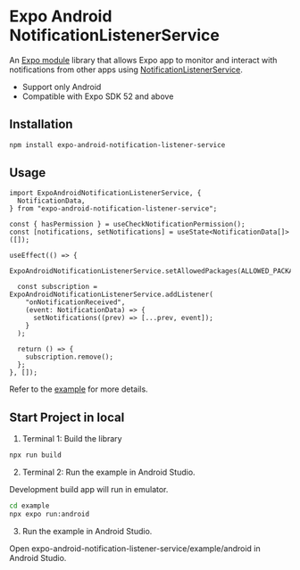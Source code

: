 # Expo Android NotificationListenerService

An [Expo module](https://docs.expo.dev/modules/overview/) library that allows Expo app to monitor and interact with notifications from other apps using [NotificationListenerService](https://developer.android.com/reference/android/service/notification/NotificationListenerService).

- Support only Android
- Compatible with Expo SDK 52 and above

## Installation

```bash
npm install expo-android-notification-listener-service
```

## Usage

```tsx
import ExpoAndroidNotificationListenerService, {
  NotificationData,
} from "expo-android-notification-listener-service";

const { hasPermission } = useCheckNotificationPermission();
const [notifications, setNotifications] = useState<NotificationData[]>([]);

useEffect(() => {
  ExpoAndroidNotificationListenerService.setAllowedPackages(ALLOWED_PACKAGES);

  const subscription = ExpoAndroidNotificationListenerService.addListener(
    "onNotificationReceived",
    (event: NotificationData) => {
      setNotifications((prev) => [...prev, event]);
    }
  );

  return () => {
    subscription.remove();
  };
}, []);
```

Refer to the [example](./example/App.tsx) for more details.

## Start Project in local

1. Terminal 1: Build the library

```bash
npx run build
```

2. Terminal 2: Run the example in Android Studio.

Development build app will run in emulator.

```bash
cd example
npx expo run:android
```

3. Run the example in Android Studio.

Open expo-android-notification-listener-service/example/android in Android Studio.
